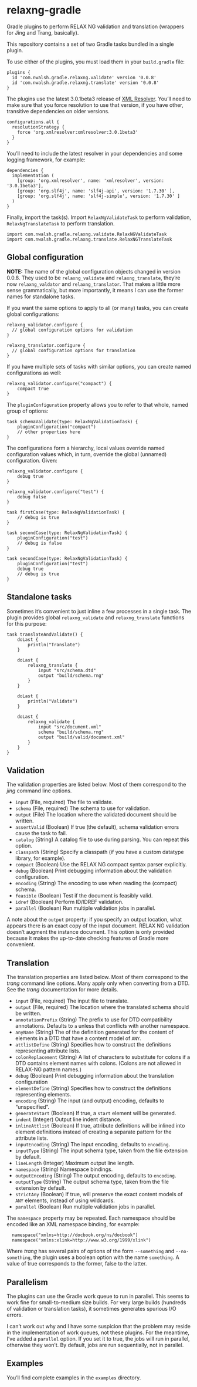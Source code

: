 # relaxng-gradle

Gradle plugins to perform RELAX NG validation and translation
(wrappers for Jing and Trang, basically).

This repository contains a set of two Gradle tasks bundled in a single
plugin.

To use either of the plugins, you must load them in your
`build.gradle` file:

```
plugins {
  id 'com.nwalsh.gradle.relaxng.validate' version '0.0.8'
  id 'com.nwalsh.gradle.relaxng.translate' version '0.0.8'
}
```

The plugins use the latest 3.0.1beta3 release of
[XML Resolver](https://github.com/xmlresolver/xmlresolver). You’ll need
to make sure that you force resolution to use that version, if you have
other, transitive dependencies on older versions.

```
configurations.all {
  resolutionStrategy {
    force 'org.xmlresolver:xmlresolver:3.0.1beta3'
  }
}
```

You’ll need to include the latest resolver in your dependencies and
some logging framework, for example:

```
dependencies {
  implementation (
    [group: 'org.xmlresolver', name: 'xmlresolver', version: '3.0.1beta3'],
    [group: 'org.slf4j', name: 'slf4j-api', version: '1.7.30' ],
    [group: 'org.slf4j', name: 'slf4j-simple', version: '1.7.30' ]
  )
}
```

Finally, import the task(s). Import `RelaxNgValidateTask` to perform
validation, `RelaxNgTranslateTask` to perform translation.

```
import com.nwalsh.gradle.relaxng.validate.RelaxNGValidateTask
import com.nwalsh.gradle.relaxng.translate.RelaxNGTranslateTask
```

## Global configuration

**NOTE:** The name of the global configuration objects changed in version 0.0.8.
They used to be `relaxng_validate` and `relaxng_translate`, they’re now
`relaxng_valdator` and `relaxng_translator`. That makes a little more sense
grammatically, but more importantly, it means I can use the former names for
standalone tasks.

If you want the same options to apply to all (or many) tasks, you can create
global configurations:

```
relaxng_validator.configure {
  // global configuration options for validation
}

relaxng_translator.configure {
  // global configuration options for translation
}
```

If you have multiple sets of tasks with similar options, you can create
named configurations as well:

```
relaxng_validator.configure("compact") {
    compact true
}
```

The `pluginConfiguration` property allows you to refer to that whole, named
group of options:

```
task schemaValidate(type: RelaxNgValidationTask) {
    pluginConfiguration("compact")
    // other properties here
}
```

The configurations form a hierarchy, local values override named configuration values
which, in turn, override the global (unnamed) configuration. Given:

```
relaxng_validator.configure {
    debug true
}

relaxng_validator.configure("test") {
    debug false
}

task firstCase(type: RelaxNgValidationTask) {
    // debug is true
}

task secondCase(type: RelaxNgValidationTask) {
    pluginConfiguration("test")
    // debug is false
}

task secondCase(type: RelaxNgValidationTask) {
    pluginConfiguration("test")
    debug true
    // debug is true
}
```

## Standalone tasks

Sometimes it’s convenient to just inline a few processes in a single task.
The plugin provides global `relaxng_validate` and `relaxng_translate` functions
for this purpose:

```
task translateAndValidate() {
    doLast {
        println("Translate")
    }

    doLast {
        relaxng_translate {
            input "src/schema.dtd"
            output "build/schema.rng"
        }
    }

    doLast {
        println("Validate")
    }

    doLast {
        relaxng_validate {
            input "src/document.xml"
            schema "build/schema.rng"
            output "build/valid/document.xml"
        }
    }
}
```

## Validation

The validation properties are listed below. Most of them correspond to
the *jing* command line options.

* `input` (File, required) The file to validate.
* `schema` (File, required) The schema to use for validation.
* `output` (File) The location where the validated document should be written.
* `assertValid` (Boolean) If true (the default), schema validation errors cause the task to fail.
* `catalog` (String) A catalog file to use during parsing. You can repeat this option.
* `classpath` (String) Specify a classpath (if you have a custom datatype library, for example).
* `compact` (Boolean) Use the RELAX NG compact syntax parser explicitly.
* `debug` (Boolean) Print debugging information about the validation configuration.
* `encoding` (String) The encoding to use when reading the (compact) schema.
* `feasible` (Boolean) Test if the document is feasibly valid.
* `idref` (Boolean) Perform ID/IDREF validation.
* `parallel` (Boolean) Run multiple validation jobs in parallel.

A note about the `output` property: if you specify an output location, what appears there
is an exact copy of the input document. RELAX NG validation doesn’t augment the instance
document. This option is only provided because it makes the up-to-date checking features
of Gradle more convenient.

## Translation

The translation properties are listed below. Most of them correspond to the
*trang* command line options. Many apply only when converting from a DTD.
See the *trang* documentation for more details.

* `input` (File, required) The input file to translate.
* `output` (File, required) The location where the translated schema should be written.
* `annotationPrefix` (String) The prefix to use for DTD compatibility annotations. Defaults
  to `a` unless that conflicts with another namespace.
* `anyName` (String) The of the definition generated for the content of elements in a
  DTD that have a content model of `ANY`.
* `attlistDefine` (String) Specifies how to construct the definitions representing
  attribute lists.
* `colonReplacement` (String) A list of characters to substitute for colons if a
  DTD contains element names with colons. (Colons are not allowed in RELAX-NG pattern names.)
* `debug` (Boolean) Print debugging information about the translation configuration
* `elementDefine` (String) Specifies how to construct the definitions representing
  elements.
* `encoding` (String) The input (and output) encoding, defaults to “unspecified”.
* `generateStart` (Boolean) If true, a `start` element will be generated.
* `indent` (Integer) Output line indent distance.
* `inlineAttlist` (Boolean) If true, attribute definitions will be inlined into element
  definitions instead of creating a separate pattern for the attribute lists.
* `inputEncoding` (String) The input encoding, defaults to `encoding`.
* `inputType` (String) The input schema type, taken from the file extension by default.
* `lineLength` (Integer) Maximum output line length.
* `namespace` (String) Namespace bindings.
* `outputEncoding` (String) The output encoding, defaults to `encoding`.
* `outputType` (String) The output schema type, taken from the file extension by default.
* `strictAny` (Boolean) If true, will preserve the exact content models of `ANY` elements,
  instead of using wildcards.
* `parallel` (Boolean) Run multiple validation jobs in parallel.

The `namespace` property may be repeated. Each namespace should be encoded like an XML
namespace binding, for example:

```
  namespace("xmlns=http://docbook.org/ns/docbook")
  namespace("xmlns:xlink=http://www.w3.org/1999/xlink")
```

Where *trang* has several pairs of options of the form `--something`
and `--no-something`, the plugin uses a boolean option with the name
`something`. A value of true corresponds to the former, false to the
latter.

## Parallelism

The plugins can use the Gradle work queue to run in parallel. This
seems to work fine for small-to-medium size builds. For very large
builds (hundreds of validation or translation tasks), it sometimes
generates spurious I/O errors.

I can’t work out why and I have some suspicion that the problem may
reside in the implementation of work queues, not these plugins. For
the meantime, I’ve added a `parallel` option. If you set it to true,
the jobs will run in parallel, otherwise they won’t. By default, jobs
are run sequentially, not in parallel.

## Examples

You’ll find complete examples in the `examples` directory.
